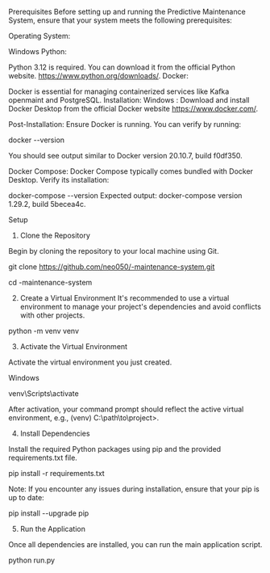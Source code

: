 Prerequisites
Before setting up and running the Predictive Maintenance System, ensure that your system meets the following prerequisites:

Operating System:

Windows
Python:

Python 3.12 is required. You can download it from the official Python website. https://www.python.org/downloads/.
Docker:

Docker is essential for managing containerized services like Kafka openmaint and PostgreSQL.
Installation:
Windows :
Download and install Docker Desktop from the official Docker website https://www.docker.com/.

Post-Installation:
Ensure Docker is running. You can verify by running:


docker --version

You should see output similar to Docker version 20.10.7, build f0df350.

Docker Compose:
Docker Compose typically comes bundled with Docker Desktop. Verify its installation:

docker-compose --version
Expected output: docker-compose version 1.29.2, build 5becea4c.



Setup
1. Clone the Repository

Begin by cloning the repository to your local machine using Git.


git clone https://github.com/neo050/-maintenance-system.git

cd -maintenance-system

2. Create a Virtual Environment
It's recommended to use a virtual environment to manage your project's dependencies and avoid conflicts with other projects.


python -m venv venv

3. Activate the Virtual Environment

Activate the virtual environment you just created.

Windows

venv\Scripts\activate

After activation, your command prompt should reflect the active virtual environment, e.g., (venv) C:\path\to\project>.

4. Install Dependencies

Install the required Python packages using pip and the provided requirements.txt file.


pip install -r requirements.txt

Note: If you encounter any issues during installation, ensure that your pip is up to date:


pip install --upgrade pip

5. Run the Application

Once all dependencies are installed, you can run the main application script.


python run.py


